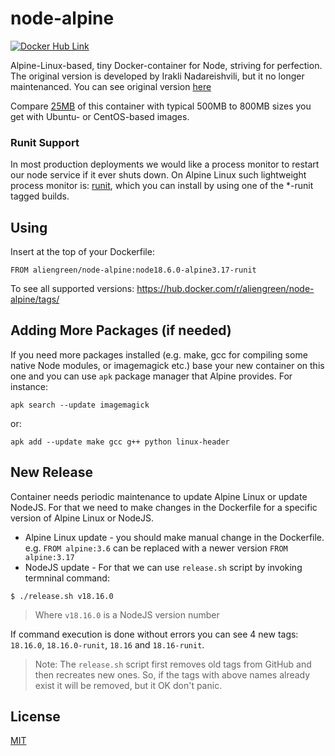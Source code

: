 # node-alpine

[![Docker Hub Link][docker-img]][docker-url]

Alpine-Linux-based, tiny Docker-container for Node, striving for perfection. The original version is developed by Irakli Nadareishvili, but it no longer maintenanced. You can see original version [here](https://github.com/inadarei/node-alpine)

Compare [25MB](https://hub.docker.com/r/irakli/node-alpine/tags/) of this container with typical 500MB to 800MB sizes you get with Ubuntu- or CentOS-based images.

### Runit Support

In most production deployments we would like a process monitor to restart our node service if it ever shuts down. On Alpine Linux such lightweight process monitor is: [runit](http://smarden.org/runit/), which you can install by using one of the *-runit tagged builds.



## Using

Insert at the top of your Dockerfile:

```
FROM aliengreen/node-alpine:node18.6.0-alpine3.17-runit
```

To see all supported versions: <https://hub.docker.com/r/aliengreen/node-alpine/tags/>



## Adding More Packages (if needed)

If you need more packages installed (e.g. make, gcc for compiling some native Node modules, or imagemagick etc.) base your new container on this one and you can use `apk` package manager that Alpine provides. For instance:

```shell
apk search --update imagemagick
```

or:

```shell
apk add --update make gcc g++ python linux-header
```



## New Release

Container needs periodic maintenance to update Alpine Linux or update NodeJS. For that we need to make changes in the Dockerfile for a specific version of Alpine Linux or NodeJS. 

 - Alpine Linux update - you should make manual change in the Dockerfile. e.g. `FROM alpine:3.6` can be replaced with a newer version `FROM alpine:3.17`
 - NodeJS update - For that we can use `release.sh` script by invoking termninal command:

 ```shell
 $ ./release.sh v18.16.0
 ```

> Where `v18.16.0` is a NodeJS version number

If command execution is done without errors you can see 4 new tags: `18.16.0`, `18.16.0-runit`, `18.16` and `18.16-runit`. 

> Note: The `release.sh` script first removes old tags from GitHub and then recreates new ones. So, if the tags with above names already exist it will be removed, but it OK don't panic.



## License

[MIT](LICENSE)

[docker-img]: https://img.shields.io/badge/docker-ready-blue.svg
[docker-url]: https://hub.docker.com/r/aliengreen/node-alpine/
